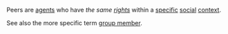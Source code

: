 Peers are [agents](https://github.com/gcassel/Modular-Organization-Terminology/blob/master/terms/agent.md) who have *the same [rights](https://github.com/gcassel/Modular-Organization-Terminology/blob/master/terms/right.md)* within a [specific](https://github.com/gcassel/Modular-Organization-Terminology/blob/master/terms/specific.md) [social](https://github.com/gcassel/Modular-Organization-Terminology/blob/master/terms/social.md) [context](https://github.com/gcassel/Modular-Organization-Terminology/blob/master/terms/context.md).

See also the more specific term [group member](https://github.com/gcassel/Modular-Organization-Terminology/blob/master/compound-terms/group-member.md).
